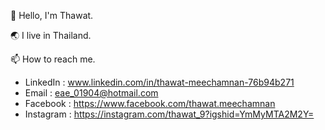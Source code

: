 👋 Hello, I'm Thawat.

🌏 I live in Thailand.

📫 How to reach me.
  - LinkedIn : www.linkedin.com/in/thawat-meechamnan-76b94b271
  - Email : eae_01904@hotmail.com
  - Facebook : https://www.facebook.com/thawat.meechamnan
  - Instagram : https://instagram.com/thawat_9?igshid=YmMyMTA2M2Y=
<!---
Thawat09/Thawat09 is a ✨ special ✨ repository because its `README.md` (this file) appears on your GitHub profile.
You can click the Preview link to take a look at your changes.
--->
